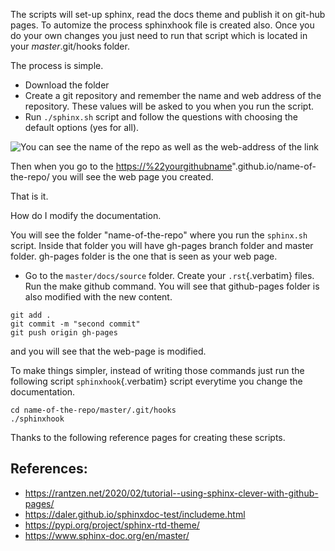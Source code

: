 The scripts will set-up sphinx, read the docs theme and publish it on
git-hub pages. To automize the process sphinxhook file is created also.
Once you do your own changes you just need to run that script which is
located in your *master*.git/hooks folder.

The process is simple.

-   Download the folder
-   Create a git repository and remember the name and web address of the
    repository. These values will be asked to you when you run the
    script.
-   Run `./sphinx.sh` script and follow the questions with choosing the
    default options (yes for all).

![You can see the name of the repo as well as the web-address of the
link](./images/image-1.png "1")

Then when you go to the
<https://%22yourgithubname>\".github.io/name-of-the-repo/ you will see
the web page you created.

That is it.

How do I modify the documentation.

You will see the folder \"name-of-the-repo\" where you run the
`sphinx.sh` script. Inside that folder you will have gh-pages branch
folder and master folder. gh-pages folder is the one that is seen as
your web page.

-   Go to the `master/docs/source` folder. Create your `.rst`{.verbatim}
    files. Run the make github command. You will see that github-pages
    folder is also modified with the new content.

``` {.bash}
git add .
git commit -m "second commit"
git push origin gh-pages
```

and you will see that the web-page is modified.

To make things simpler, instead of writing those commands just run the
following script `sphinxhook`{.verbatim} script everytime you change the
documentation.

```{=bash}
cd name-of-the-repo/master/.git/hooks
./sphinxhook
```
Thanks to the following reference pages for creating these scripts.

## References:

-   <https://rantzen.net/2020/02/tutorial--using-sphinx-clever-with-github-pages/>
-   <https://daler.github.io/sphinxdoc-test/includeme.html>
-   <https://pypi.org/project/sphinx-rtd-theme/>
-   <https://www.sphinx-doc.org/en/master/>
